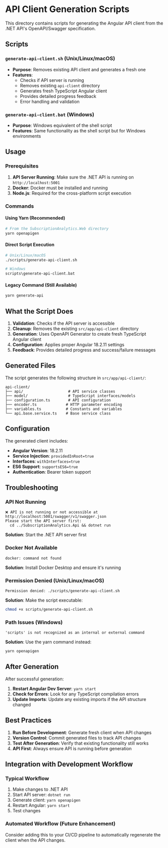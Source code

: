 # API Client Generation Scripts

This directory contains scripts for generating the Angular API client from the .NET API's OpenAPI/Swagger specification.

## Scripts

### `generate-api-client.sh` (Unix/Linux/macOS)
- **Purpose**: Removes existing API client and generates a fresh one
- **Features**:
  - Checks if API server is running
  - Removes existing `api-client` directory
  - Generates fresh TypeScript Angular client
  - Provides detailed progress feedback
  - Error handling and validation

### `generate-api-client.bat` (Windows)
- **Purpose**: Windows equivalent of the shell script
- **Features**: Same functionality as the shell script but for Windows environments

## Usage

### Prerequisites
1. **API Server Running**: Make sure the .NET API is running on `http://localhost:5001`
2. **Docker**: Docker must be installed and running
3. **Node.js**: Required for the cross-platform script execution

### Commands

#### Using Yarn (Recommended)
```bash
# From the SubscriptionAnalytics.Web directory
yarn openapigen
```

#### Direct Script Execution
```bash
# Unix/Linux/macOS
./scripts/generate-api-client.sh

# Windows
scripts\generate-api-client.bat
```

#### Legacy Command (Still Available)
```bash
yarn generate-api
```

## What the Script Does

1. **Validation**: Checks if the API server is accessible
2. **Cleanup**: Removes the existing `src/app/api-client` directory
3. **Generation**: Uses OpenAPI Generator to create fresh TypeScript Angular client
4. **Configuration**: Applies proper Angular 18.2.11 settings
5. **Feedback**: Provides detailed progress and success/failure messages

## Generated Files

The script generates the following structure in `src/app/api-client/`:

```
api-client/
├── api/                    # API service classes
├── model/                  # TypeScript interfaces/models
├── configuration.ts        # API configuration
├── encoder.ts             # HTTP parameter encoding
├── variables.ts           # Constants and variables
└── api.base.service.ts    # Base service class
```

## Configuration

The generated client includes:
- **Angular Version**: 18.2.11
- **Service Injection**: `providedInRoot=true`
- **Interfaces**: `withInterfaces=true`
- **ES6 Support**: `supportsES6=true`
- **Authentication**: Bearer token support

## Troubleshooting

### API Not Running
```
❌ API is not running or not accessible at http://localhost:5001/swagger/v1/swagger.json
Please start the API server first:
  cd ../SubscriptionAnalytics.Api && dotnet run
```

**Solution**: Start the .NET API server first

### Docker Not Available
```
docker: command not found
```

**Solution**: Install Docker Desktop and ensure it's running

### Permission Denied (Unix/Linux/macOS)
```
Permission denied: ./scripts/generate-api-client.sh
```

**Solution**: Make the script executable:
```bash
chmod +x scripts/generate-api-client.sh
```

### Path Issues (Windows)
```
'scripts' is not recognized as an internal or external command
```

**Solution**: Use the yarn command instead:
```bash
yarn openapigen
```

## After Generation

After successful generation:
1. **Restart Angular Dev Server**: `yarn start`
2. **Check for Errors**: Look for any TypeScript compilation errors
3. **Update Imports**: Update any existing imports if the API structure changed

## Best Practices

1. **Run Before Development**: Generate fresh client when API changes
2. **Version Control**: Commit generated files to track API changes
3. **Test After Generation**: Verify that existing functionality still works
4. **API First**: Always ensure API is running before generation

## Integration with Development Workflow

### Typical Workflow
1. Make changes to .NET API
2. Start API server: `dotnet run`
3. Generate client: `yarn openapigen`
4. Restart Angular: `yarn start`
5. Test changes

### Automated Workflow (Future Enhancement)
Consider adding this to your CI/CD pipeline to automatically regenerate the client when the API changes. 